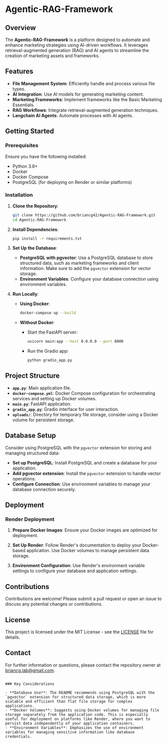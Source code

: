 # Agentic-RAG-Framework

## Overview

The **Agentic-RAG-Framework** is a platform designed to automate and enhance marketing strategies using AI-driven workflows. It leverages retrieval-augmented generation (RAG) and AI agents to streamline the creation of marketing assets and frameworks.

## Features

- **File Management System**: Efficiently handle and process various file types.
- **AI Integration**: Use AI models for generating marketing content.
- **Marketing Frameworks**: Implement frameworks like the Basic Marketing Essentials.
- **RAG Workflows**: Integrate retrieval-augmented generation techniques.
- **Langchain AI Agents**: Automate processes with AI agents.

## Getting Started

### Prerequisites

Ensure you have the following installed:

- Python 3.8+
- Docker
- Docker Compose
- PostgreSQL (for deploying on Render or similar platforms)

### Installation

1. **Clone the Repository**:

   ```bash
   git clone https://github.com/briancg42/Agentic-RAG-Framework.git
   cd Agentic-RAG-Framework
   ```

2. **Install Dependencies**:

   ```bash
   pip install -r requirements.txt
   ```

3. **Set Up the Database**:

   - **PostgreSQL with pgvector**: Use a PostgreSQL database to store structured data, such as marketing frameworks and client information. Make sure to add the `pgvector` extension for vector storage.
   - **Environment Variables**: Configure your database connection using environment variables.

4. **Run Locally**:

   - **Using Docker**:

     ```bash
     docker-compose up --build
     ```

   - **Without Docker**:

     - Start the FastAPI server:

       ```bash
       uvicorn main:app --host 0.0.0.0 --port 8000
       ```

     - Run the Gradio app:

       ```bash
       python gradio_app.py
       ```

## Project Structure

- **`app.py`**: Main application file.
- **`docker-compose.yml`**: Docker Compose configuration for orchestrating services and setting up Docker volumes.
- **`main.py`**: FastAPI application.
- **`gradio_app.py`**: Gradio interface for user interaction.
- **`uploads/`**: Directory for temporary file storage, consider using a Docker volume for persistent storage.

## Database Setup

Consider using PostgreSQL with the `pgvector` extension for storing and managing structured data:

- **Set up PostgreSQL**: Install PostgreSQL and create a database for your application.
- **Add pgvector extension**: Install the `pgvector` extension to handle vector operations.
- **Configure Connection**: Use environment variables to manage your database connection securely.

## Deployment

### Render Deployment

1. **Prepare Docker Images**: Ensure your Docker images are optimized for deployment.

2. **Set Up Render**: Follow Render's documentation to deploy your Docker-based application. Use Docker volumes to manage persistent data storage.

3. **Environment Configuration**: Use Render's environment variable settings to configure your database and application settings.

## Contributions

Contributions are welcome! Please submit a pull request or open an issue to discuss any potential changes or contributions.

## License

This project is licensed under the MIT License - see the [LICENSE](LICENSE) file for details.

## Contact

For further information or questions, please contact the repository owner at briancg.lab@gmail.com.
```

### Key Considerations

- **Database Use**: The README recommends using PostgreSQL with the `pgvector` extension for structured data storage, which is more scalable and efficient than flat file storage for complex applications.
- **Docker Volumes**: Suggests using Docker volumes for managing file storage separately from the application code. This is especially useful for deployment on platforms like Render, where you want to persist data independently of your application containers.
- **Environment Variables**: Emphasizes the use of environment variables for managing sensitive information like database credentials.